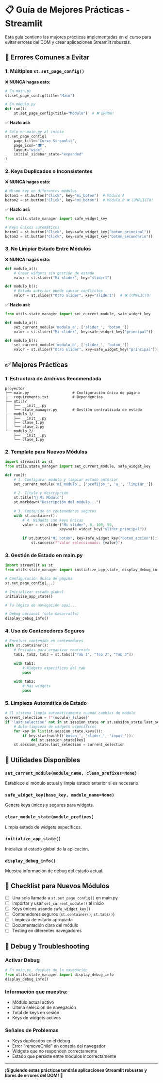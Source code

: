 # 📋 Guía de Mejores Prácticas - Streamlit

Esta guía contiene las mejores prácticas implementadas en el curso para evitar errores del DOM y crear aplicaciones Streamlit robustas.

## 🚫 Errores Comunes a Evitar

### 1. Múltiples `st.set_page_config()`
❌ **NUNCA hagas esto:**
```python
# En main.py
st.set_page_config(title="Main")

# En módulo.py
def run():
    st.set_page_config(title="Módulo")  # ❌ ERROR!
```

✅ **Hazlo así:**
```python
# Solo en main.py al inicio
st.set_page_config(
    page_title="Curso Streamlit",
    page_icon="🎓",
    layout="wide",
    initial_sidebar_state="expanded"
)
```

### 2. Keys Duplicados o Inconsistentes
❌ **NUNCA hagas esto:**
```python
# Mismo key en diferentes módulos
boton1 = st.button("Click", key="mi_boton")  # Módulo A
boton2 = st.button("Click", key="mi_boton")  # Módulo B ❌ CONFLICTO!
```

✅ **Hazlo así:**
```python
from utils.state_manager import safe_widget_key

# Keys únicos automáticos
boton1 = st.button("Click", key=safe_widget_key("boton_principal"))
boton2 = st.button("Click", key=safe_widget_key("boton_secundario"))
```

### 3. No Limpiar Estado Entre Módulos
❌ **NUNCA hagas esto:**
```python
def modulo_a():
    # Crear widgets sin gestión de estado
    valor = st.slider("Mi slider", key="slider1")

def modulo_b():
    # Estado anterior puede causar conflictos
    valor = st.slider("Otro slider", key="slider1")  # ❌ CONFLICTO!
```

✅ **Hazlo así:**
```python
from utils.state_manager import set_current_module, safe_widget_key

def modulo_a():
    set_current_module('modulo_a', ['slider_', 'boton_'])
    valor = st.slider("Mi slider", key=safe_widget_key("principal"))

def modulo_b():
    set_current_module('modulo_b', ['slider_', 'boton_'])
    valor = st.slider("Otro slider", key=safe_widget_key("principal"))
```

## ✅ Mejores Prácticas

### 1. Estructura de Archivos Recomendada
```
proyecto/
├── main.py                    # Configuración única de página
├── requirements.txt           # Dependencias
├── utils/
│   ├── __init__.py
│   └── state_manager.py       # Gestión centralizada de estado
├── modulo_1/
│   ├── __init__.py
│   ├── clase_1.py
│   └── clase_2.py
└── modulo_2/
    ├── __init__.py
    └── clase_1.py
```

### 2. Template para Nuevos Módulos
```python
import streamlit as st
from utils.state_manager import set_current_module, safe_widget_key

def run():
    # 1. Configurar módulo y limpiar estado anterior
    set_current_module('mi_modulo', ['prefijos_', 'a_', 'limpiar_'])
    
    # 2. Título y descripción
    st.title("🎯 Mi Módulo")
    st.markdown("Descripción del módulo...")
    
    # 3. Contenido en contenedores seguros
    with st.container():
        # 4. Widgets con keys únicas
        valor = st.slider("Mi slider", 0, 100, 50, 
                         key=safe_widget_key("slider_principal"))
        
        if st.button("Mi botón", key=safe_widget_key("boton_accion")):
            st.success(f"Valor seleccionado: {valor}")
```

### 3. Gestión de Estado en main.py
```python
import streamlit as st
from utils.state_manager import initialize_app_state, display_debug_info

# Configuración única de página
st.set_page_config(...)

# Inicializar estado global
initialize_app_state()

# Tu lógica de navegación aquí...

# Debug opcional (solo desarrollo)
display_debug_info()
```

### 4. Uso de Contenedores Seguros
```python
# Envolver contenido en contenedores
with st.container():
    # Pestañas para organizar contenido
    tab1, tab2, tab3 = st.tabs(["Tab 1", "Tab 2", "Tab 3"])
    
    with tab1:
        # Widgets específicos del tab
        pass
    
    with tab2:
        # Más widgets
        pass
```

### 5. Limpieza Automática de Estado
```python
# El sistema limpia automáticamente cuando cambias de módulo
current_selection = f"{modulo}_{clase}"
if 'last_selection' not in st.session_state or st.session_state.last_selection != current_selection:
    # Auto-limpieza de widgets específicos
    for key in list(st.session_state.keys()):
        if key.startswith(('boton_', 'slider_', 'input_')):
            del st.session_state[key]
    st.session_state.last_selection = current_selection
```

## 🔧 Utilidades Disponibles

### `set_current_module(module_name, clean_prefixes=None)`
Establece el módulo actual y limpia estado anterior si es necesario.

### `safe_widget_key(base_key, module_name=None)`
Genera keys únicos y seguros para widgets.

### `clear_module_state(module_prefixes)`
Limpia estado de widgets específicos.

### `initialize_app_state()`
Inicializa el estado global de la aplicación.

### `display_debug_info()`
Muestra información de debug del estado actual.

## 🎯 Checklist para Nuevos Módulos

- [ ] Una sola llamada a `st.set_page_config()` en main.py
- [ ] Importar y usar `set_current_module()` al inicio
- [ ] Keys únicos usando `safe_widget_key()`
- [ ] Contenedores seguros (`st.container()`, `st.tabs()`)
- [ ] Limpieza de estado apropiada
- [ ] Documentación clara del módulo
- [ ] Testing en diferentes navegadores

## 🐛 Debug y Troubleshooting

### Activar Debug
```python
# En main.py, después de la navegación
from utils.state_manager import display_debug_info
display_debug_info()
```

### Información que muestra:
- Módulo actual activo
- Última selección de navegación
- Total de keys en sesión
- Keys de widgets activos

### Señales de Problemas
- Keys duplicados en el debug
- Error "removeChild" en consola del navegador
- Widgets que no responden correctamente
- Estado que persiste entre módulos incorrectamente

---

**¡Siguiendo estas prácticas tendrás aplicaciones Streamlit robustas y libres de errores del DOM!** 🚀
